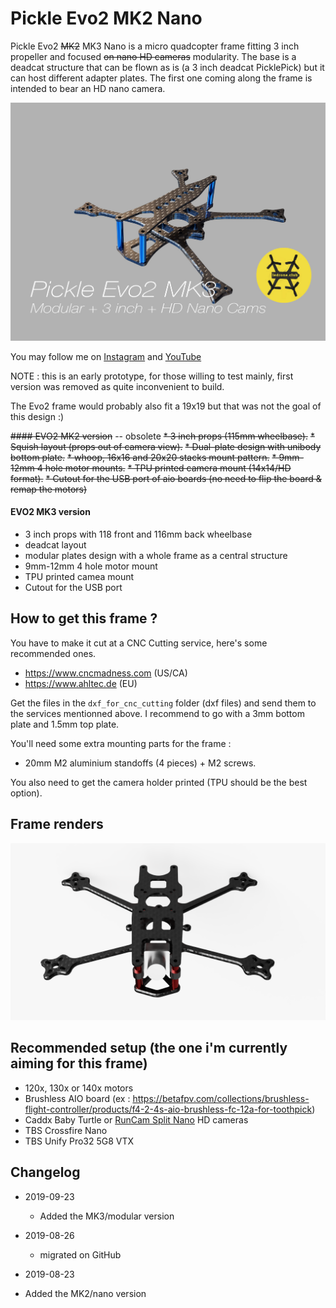 # Pickle Evo2 MK2 Nano

Pickle Evo2 ~~MK2~~ MK3 Nano is a micro quadcopter frame fitting 3 inch propeller and focused ~~on nano HD cameras~~ modularity. The base is a deadcat structure that can be flown as is (a 3 inch deadcat PicklePick) but it can host different adapter plates.
The first one coming along the frame is intended to bear an HD nano camera.

![Pickle Evo2 MK3](https://github.com/ledroneclub/pickle_evo2_frame/blob/master/gfx/Pickle_Evo2_mk3_title.jpg)

You may follow me on [Instagram](https://www.instagram.com/ledrone.club/) and [YouTube](https://www.youtube.com/c/ledroneclub/)

NOTE : this is an early prototype, for those willing to test mainly, first version was removed as quite inconvenient to build.

The Evo2 frame would probably also fit a 19x19 but that was not the goal of this design :)


~~#### EVO2 MK2 version~~ -- obsolete
~~* 3 inch props (115mm wheelbase).~~
~~* Squish layout (props out of camera view).~~
~~* Dual-plate design with unibody bottom plate.~~
~~* whoop, 16x16 and 20x20 stacks mount pattern.~~
~~* 9mm-12mm 4 hole motor mounts.~~
~~* TPU printed camera mount (14x14/HD format).~~
~~* Cutout for the USB port of aio boards (no need to flip the board & remap the motors)~~

#### EVO2 MK3 version

* 3 inch props with 118 front and 116mm back wheelbase
* deadcat layout
* modular plates design with a whole frame as a central structure
* 9mm-12mm 4 hole motor mount
* TPU printed camea mount
* Cutout for the USB port


## How to get this frame ?

You have to make it cut at a CNC Cutting service, here's some recommended ones.

* https://www.cncmadness.com (US/CA)
* https://www.ahltec.de (EU)

Get the files in the ```dxf_for_cnc_cutting``` folder (dxf files) and send them to the services mentionned above. I recommend to go with a 3mm bottom plate and 1.5mm top plate.


You'll need some extra mounting parts for the frame :
- 20mm M2 aluminium standoffs (4 pieces) + M2 screws.

You also need to get the camera holder printed (TPU should be the best option).

## Frame renders

![Render 1](https://github.com/ledroneclub/pickle_evo2_frame/blob/master/gfx/Pickle_evo2_nano_render1.png)

## Recommended setup (the one i'm currently aiming for this frame)

- 120x, 130x or 140x motors
- Brushless AIO board (ex : https://betafpv.com/collections/brushless-flight-controller/products/f4-2-4s-aio-brushless-fc-12a-for-toothpick)
- Caddx Baby Turtle or [RunCam Split Nano](https://www.banggood.com/RunCam-Split-3-Nano-1080P-60fps-HD-Recording-WDR-Low-Latency-16943-NTSCPAL-Switchable-FPV-Camera-For-RC-Drone-p-1528561.html?p=SI190238022477201908) HD cameras
- TBS Crossfire Nano
- TBS Unify Pro32 5G8 VTX


## Changelog

* 2019-09-23
    * Added the MK3/modular version

* 2019-08-26
 	* migrated on GitHub

* 2019-08-23
 * Added the MK2/nano version

